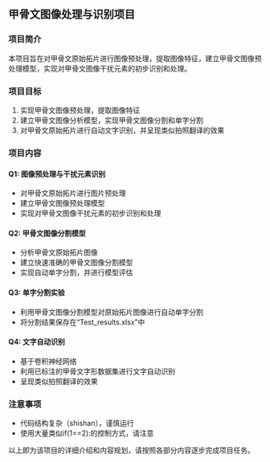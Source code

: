 ## 甲骨文图像处理与识别项目

### 项目简介
本项目旨在对甲骨文原始拓片进行图像预处理，提取图像特征，建立甲骨文图像预处理模型，实现对甲骨文图像干扰元素的初步识别和处理。

### 项目目标
1. 实现甲骨文图像预处理，提取图像特征
2. 建立甲骨文图像分析模型，实现甲骨文图像分割和单字分割
3. 对甲骨文原始拓片进行自动文字识别，并呈现类似拍照翻译的效果

### 项目内容

#### Q1: 图像预处理与干扰元素识别
- 对甲骨文原始拓片进行图片预处理
- 建立甲骨文图像预处理模型
- 实现对甲骨文图像干扰元素的初步识别和处理

#### Q2: 甲骨文图像分割模型
- 分析甲骨文原始拓片图像
- 建立快速准确的甲骨文图像分割模型
- 实现自动单字分割，并进行模型评估

#### Q3: 单字分割实验
- 利用甲骨文图像分割模型对原始拓片图像进行自动单字分割
- 将分割结果保存在“Test_results.xlsx”中

#### Q4: 文字自动识别
- 基于卷积神经网络
- 利用已标注的甲骨文字形数据集进行文字自动识别
- 呈现类似拍照翻译的效果

### 注意事项
- 代码结构复杂（shishan），谨慎运行
- 使用大量类似if(1==2):的控制方式，请注意

以上即为该项目的详细介绍和内容规划，请按照各部分内容逐步完成项目任务。
